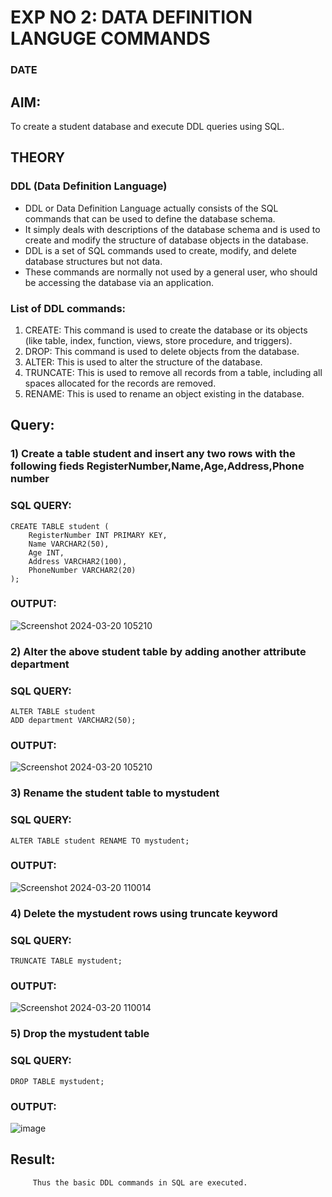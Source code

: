 # EXP NO 2: DATA DEFINITION LANGUGE COMMANDS 
### DATE
## AIM:
To create a student database and execute DDL queries using SQL.


## THEORY
### DDL (Data Definition Language)

* DDL or Data Definition Language actually consists of the SQL commands that can be used to define the database schema.
* It simply deals with descriptions of the database schema and is used to create and modify the structure of database objects in the database.
* DDL is a set of SQL commands used to create, modify, and delete database structures but not data.
* These commands are normally not used by a general user, who should be accessing the database via an application.

 
### List of DDL commands: 
1. CREATE: This command is used to create the database or its objects (like table, index, function, views, store procedure, and triggers).
2. DROP: This command is used to delete objects from the database.
3. ALTER: This is used to alter the structure of the database.
4. TRUNCATE: This is used to remove all records from a table, including all spaces allocated for the records are removed.
5. RENAME: This is used to rename an object existing in the database.

## Query:
### 1) Create a table student  and insert any two rows with the following fieds RegisterNumber,Name,Age,Address,Phone number

### SQL QUERY: 
```
CREATE TABLE student (
    RegisterNumber INT PRIMARY KEY,
    Name VARCHAR2(50),
    Age INT,
    Address VARCHAR2(100),
    PhoneNumber VARCHAR2(20)
);
```
### OUTPUT:
![Screenshot 2024-03-20 105210](https://github.com/22003197/DBMS/assets/124332243/9eee1d1c-8805-4d10-9551-c321b67d32f2)

### 2) Alter the above student table by adding another attribute department
### SQL QUERY: 
```
ALTER TABLE student
ADD department VARCHAR2(50);
```
### OUTPUT:
![Screenshot 2024-03-20 105210](https://github.com/22003197/DBMS/assets/124332243/8f033bc1-42b2-496f-aca4-1ceeb68d25ca)

### 3) Rename the student table to mystudent

### SQL QUERY: 
```
ALTER TABLE student RENAME TO mystudent;
```
### OUTPUT:
![Screenshot 2024-03-20 110014](https://github.com/22003197/DBMS/assets/124332243/7a425ba8-4809-43bd-8474-5031254689d3)

### 4) Delete the mystudent rows using truncate keyword

### SQL QUERY: 
```
TRUNCATE TABLE mystudent;
```
### OUTPUT:
![Screenshot 2024-03-20 110014](https://github.com/22003197/DBMS/assets/124332243/ff740fa7-009a-41cb-9964-e4c1d3930b1f)

### 5) Drop the mystudent table
 
### SQL QUERY: 
```
DROP TABLE mystudent;
```
### OUTPUT:

![image](https://github.com/22003197/DBMS/assets/124332243/7cf06db0-db2e-4220-8c62-379cbcf0f7ff)
## Result:
         Thus the basic DDL commands in SQL are executed. 


